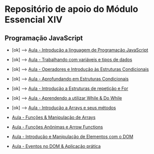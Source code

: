 # Repositório de apoio do Módulo Essencial XIV

## Programação JavaScript

- [ok] --> [Aula - Introdução a linguagem de Programação JavaScript](https://www.youtube.com/watch?v=z1PrvhSrxbQ)

- [ok] --> [Aula - Trabalhando com variáveis e tipos de dados](https://www.youtube.com/watch?v=GCsCWbXtoQA)

- [ok] --> [Aula - Operadores e Introdução às Estruturas Condicionais](https://www.youtube.com/watch?v=PJDQgSbJvok)

- [ok] --> [Aula - Aprofundando em Estruturas Condicionais](https://www.youtube.com/watch?v=xuo8T1KigIk)

- [ok] --> [Aula - Introdução a Estruturas de repetição e For](https://www.youtube.com/watch?v=pnCwp-30MPY)

- [ok] --> [Aula - Aprendendo a utilizar While & Do While](https://www.youtube.com/watch?v=N-AztuWEPGg)

- [ok] --> [Aula - Introdução a Arrays e seus métodos](https://www.youtube.com/watch?v=PwQGH492M8Q)

- [Aula - Funções & Manipulação de Arrays](https://www.youtube.com/watch?v=J3v0NEjEbAg)

- [Aula - Funções Anônimas e Arrow Functions](https://www.youtube.com/watch?v=nUW6F5Mt1mU)

- [Aula - Introdução e Manipulação de Elementos com o DOM](https://www.youtube.com/watch?v=YKjb6jz0JLY)

- [Aula - Eventos no DOM & Aplicação prática](https://www.youtube.com/watch?v=SSyd8PZXWLA)
